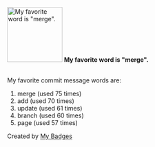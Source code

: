 <img src="https://my-badges.github.io/my-badges/favorite-word.png" alt="My favorite word is &quot;merge&quot;." title="My favorite word is &quot;merge&quot;." width="128">
<strong>My favorite word is &quot;merge&quot;.</strong>
<br><br>

My favorite commit message words are:

1. merge (used 75 times)
2. add (used 70 times)
3. update (used 61 times)
4. branch (used 60 times)
5. page (used 57 times)


Created by <a href="https://github.com/my-badges/my-badges">My Badges</a>